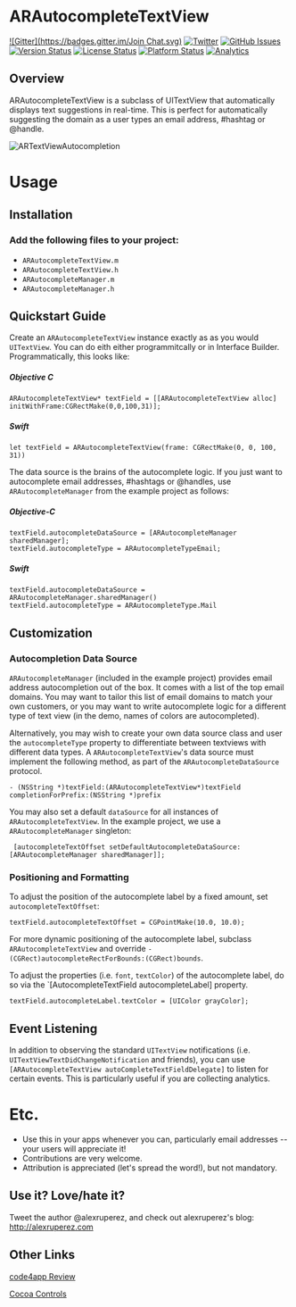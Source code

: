 
# ARAutocompleteTextView
[![Gitter](https://badges.gitter.im/Join Chat.svg)](https://gitter.im/alexruperez/ARAutocompleteTextView?utm_source=badge&utm_medium=badge&utm_campaign=pr-badge&utm_content=badge)
[![Twitter](http://img.shields.io/badge/contact-@alexruperez-blue.svg?style=flat)](http://twitter.com/alexruperez)
[![GitHub Issues](http://img.shields.io/github/issues/alexruperez/ARAutocompleteTextView.svg?style=flat)](http://github.com/alexruperez/ARAutocompleteTextView/issues)
[![Version Status](http://img.shields.io/cocoapods/v/ARAutocompleteTextView.svg?style=flat)](http://cocoadocs.org/docsets/ARAutocompleteTextView)
[![License Status](http://img.shields.io/cocoapods/l/ARAutocompleteTextView.svg?style=flat)](http://cocoadocs.org/docsets/ARAutocompleteTextView)
[![Platform Status](http://img.shields.io/cocoapods/p/ARAutocompleteTextView.svg?style=flat)](http://cocoadocs.org/docsets/ARAutocompleteTextView)
[![Analytics](https://ga-beacon.appspot.com/UA-55329295-1/ARAutocompleteTextView/readme?pixel)](https://github.com/igrigorik/ga-beacon)

## Overview

ARAutocompleteTextView is a subclass of UITextView that automatically displays text suggestions in real-time.  This is perfect for automatically suggesting the domain as a user types an email address, #hashtag or @handle.

<img src="https://raw.github.com/alexruperez/ARAutocompleteTextView/master/ARTextViewAutocompletion.png" alt="ARTextViewAutocompletion" title="ARAutocompleteTextView" style="display:block; margin: 10px auto 30px auto; align:center">

# Usage

## Installation

### Add the following files to your project:
* `ARAutocompleteTextView.m`
* `ARAutocompleteTextView.h`
* `ARAutocompleteManager.m`
* `ARAutocompleteManager.h`

## Quickstart Guide

Create an `ARAutocompleteTextView` instance exactly as as you would `UITextView`.  You can do eith either programmitcally or in Interface Builder.  Programmatically, this looks like:

##### Objective C

    ARAutocompleteTextView* textField = [[ARAutocompleteTextView alloc] initWithFrame:CGRectMake(0,0,100,31)];
    
##### Swift
    
    let textField = ARAutocompleteTextView(frame: CGRectMake(0, 0, 100, 31))

    

The data source is the brains of the autocomplete logic.  If you just want to autocomplete email addresses, #hashtags or @handles, use `ARAutocompleteManager` from the example project as follows:

##### Objective-C
    textField.autocompleteDataSource = [ARAutocompleteManager sharedManager];
    textField.autocompleteType = ARAutocompleteTypeEmail;
    
##### Swift
    textField.autocompleteDataSource = ARAutocompleteManager.sharedManager()
    textField.autocompleteType = ARAutocompleteType.Mail


## Customization

### Autocompletion Data Source

`ARAutocompleteManager` (included in the example project) provides email address autocompletion out of the box.  It comes with a list of the top email domains.  You may want to tailor this list of email domains to match your own customers, or you may want to write autocomplete logic for a different type of text view (in the demo, names of colors are autocompleted).

Alternatively, you may wish to create your own data source class and user the `autocompleteType` property to differentiate between textviews with different data types.  A `ARAutocompleteTextView`'s data source must implement the following method, as part of the `ARAutocompleteDataSource` protocol.

    - (NSString *)textField:(ARAutocompleteTextView*)textField completionForPrefix:(NSString *)prefix

You may also set a default `dataSource` for all instances of `ARAutocompleteTextView`.  In the example project, we use a `ARAutocompleteManager` singleton:

     [autocompleteTextOffset setDefaultAutocompleteDataSource:[ARAutocompleteManager sharedManager]];

### Positioning and Formatting

To adjust the position of the autocomplete label by a fixed amount, set `autocompleteTextOffset`:

    textField.autocompleteTextOffset = CGPointMake(10.0, 10.0);

For more dynamic positioning of the autocomplete label, subclass `ARAutocompleteTextView` and override `- (CGRect)autocompleteRectForBounds:(CGRect)bounds`.

To adjust the properties (i.e. `font`, `textColor`) of the autocomplete label, do so via the `[AutocompleteTextField autocompleteLabel] property.

    textField.autocompleteLabel.textColor = [UIColor grayColor];

## Event Listening

In addition to observing the standard `UITextView` notifications (i.e. `UITextViewTextDidChangeNotification` and friends), you can use `[ARAutocompleteTextView autoCompleteTextFieldDelegate]` to listen for certain events.  This is particularly useful if you are collecting analytics.

# Etc.

* Use this in your apps whenever you can, particularly email addresses -- your users will appreciate it!
* Contributions are very welcome.
* Attribution is appreciated (let's spread the word!), but not mandatory.

## Use it? Love/hate it?

Tweet the author @alexruperez, and check out alexruperez's blog: http://alexruperez.com

## Other Links

[code4app Review](http://code4app.net/ios/ARAutocompleteTextView/528d8d86cb7e8464178b4e35)

[Cocoa Controls](http://cocoacontrols.com/controls/arautocompletetextview)
